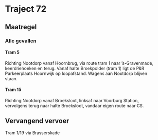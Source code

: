 # Traject 72
## Maatregel
### Alle gevallen

#### Tram 5
Richting Nootdorp vanaf Hoornbrug, via route tram 1 naar ’s-Gravenmade, keerdriehoeken en terug. Vanaf halte Broekpolder (tram 1) ligt de P&R Parkeerplaats Hoornwijk op loopafstand.
Wagens aan Nootdorp blijven staan.

#### Tram 15
Richting Nootdorp vanaf Broeksloot, linksaf naar Voorburg Station, vervolgens terug naar halte Broeksloot, vandaar eigen route naar CS.

## Vervangend vervoer
Tram 1/19 via Brasserskade



